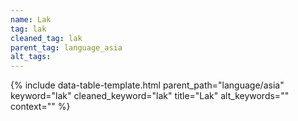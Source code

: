 ```yaml
---
name: Lak
tag: lak
cleaned_tag: lak
parent_tag: language_asia
alt_tags: 
---
```


{% include data-table-template.html 
  parent_path="language/asia" 
  keyword="lak" 
  cleaned_keyword="lak" 
  title="Lak"
  alt_keywords=""
  context=""
%}

